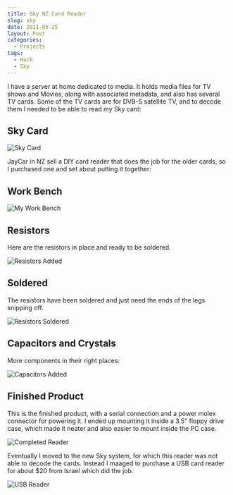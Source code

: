 ```yaml
---
title: Sky NZ Card Reader
slug: sky
date: 2011-05-25
layout: Post
categories:
  - Projects
tags:
  - Hack
  - Sky
---
```


I have a server at home dedicated to media. It holds media files for TV shows and Movies, along with associated metadata, and also has several TV cards. Some of the TV cards are for DVB-S satellite TV, and to decode them I needed to be able to read my Sky card:

<!-- more -->

## Sky Card

![Sky Card](./IMG_4019.jpg)

JayCar in NZ sell a DIY card reader that does the job for the older cards, so I purchased one and set about putting it together:

## Work Bench

![My Work Bench](./IMG_1065.jpg)

## Resistors

Here are the resistors in place and ready to be soldered.

![Resistors Added](./IMG_1067.jpg)

## Soldered

The resistors have been soldered and just need the ends of the legs snipping off.

![Resistors Soldered](./IMG_1068.jpg)

## Capacitors and Crystals

More components in their right places:

![Capacitors Added](./IMG_1070.jpg)

## Finished Product

This is the finished product, with a serial connection and a power molex connector for powering it. I ended up mounting it inside a 3.5" floppy drive case, which made it neater and also easier to mount inside the PC case.

![Completed Reader](./IMG_1073.jpg)

Eventually I moved to the new Sky system, for which this reader was not able to decode the cards. Instead I maaged to purchase a USB card reader for about $20 from Israel which did the job.

![USB Reader](./IMG_3461.jpg)
